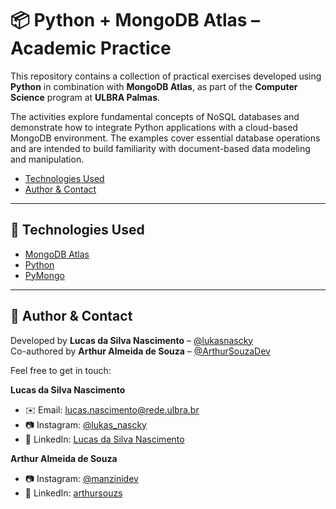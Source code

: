 # 📦 Python + MongoDB Atlas – Academic Practice

This repository contains a collection of practical exercises developed using **Python** in combination with **MongoDB Atlas**, as part of the **Computer Science** program at **ULBRA Palmas**.

The activities explore fundamental concepts of NoSQL databases and demonstrate how to integrate Python applications with a cloud-based MongoDB environment. The examples cover essential database operations and are intended to build familiarity with document-based data modeling and manipulation.

- [Technologies Used](#-technologies-used)
- [Author & Contact](#-author--contact)

---

## 🧪 Technologies Used

- [MongoDB Atlas](https://www.mongodb.com/atlas/database)
- [Python](https://www.python.org/)
- [PyMongo](https://pymongo.readthedocs.io/en/stable/)

---

## 👤 Author & Contact

Developed by **Lucas da Silva Nascimento** – [@lukasnascky](https://github.com/lukasnascky)  
Co-authored by **Arthur Almeida de Souza** – [@ArthurSouzaDev](https://github.com/ArthurSouzaDev)

Feel free to get in touch:

**Lucas da Silva Nascimento**
- ✉️ Email: [lucas.nascimento@rede.ulbra.br](mailto:lucas.nascimento@rede.ulbra.br)  
- 📷 Instagram: [@lukas_nascky](https://www.instagram.com/lukas_nascky/)  
- 💼 LinkedIn: [Lucas da Silva Nascimento](https://www.linkedin.com/in/lucas-da-silva-nascimento-1720302a3/)

**Arthur Almeida de Souza**
- 📷 Instagram: [@manzinidev](https://www.instagram.com/manzinidev/)  
- 💼 LinkedIn: [arthursouzs](https://www.linkedin.com/in/arthursouzs/)
